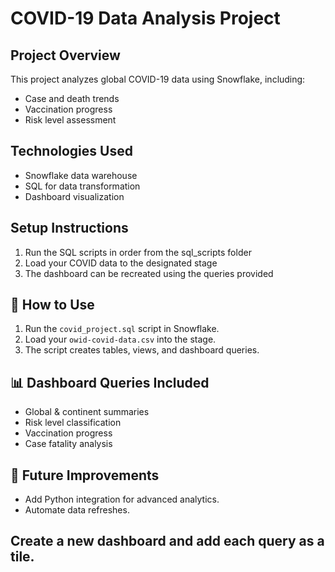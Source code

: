 # COVID-19 Data Analysis Project

## Project Overview
This project analyzes global COVID-19 data using Snowflake, including:
- Case and death trends
- Vaccination progress
- Risk level assessment

## Technologies Used
- Snowflake data warehouse
- SQL for data transformation
- Dashboard visualization

## Setup Instructions
1. Run the SQL scripts in order from the sql_scripts folder
2. Load your COVID data to the designated stage
3. The dashboard can be recreated using the queries provided

## 🚀 How to Use
1. Run the `covid_project.sql` script in Snowflake.
2. Load your `owid-covid-data.csv` into the stage.
3. The script creates tables, views, and dashboard queries.

## 📊 Dashboard Queries Included
- Global & continent summaries  
- Risk level classification  
- Vaccination progress  
- Case fatality analysis  

## 🔄 Future Improvements
- Add Python integration for advanced analytics.  
- Automate data refreshes.  


## Create a new dashboard and add each query as a tile.